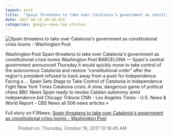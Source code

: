 ```yaml
---
layout: post
title:  "Spain threatens to take over Catalonia's government as constitutional crisis looms - Washington Post"
date: 2017-10-19 10:18:45Z
categories: google-news-top-stories
---
```


![Spain threatens to take over Catalonia's government as constitutional crisis looms - Washington Post](https://img.washingtonpost.com/rf/image_1484w/2010-2019/WashingtonPost/2017/10/19/Foreign/Images/862974646-5136.jpg?t=20170517)

Washington Post Spain threatens to take over Catalonia's government as constitutional crisis looms Washington Post BARCELONA — Spain's central government announced Thursday it would quickly move to take control of the autonomous Catalonia and restore “constitutional order” after the region's president refused to back away from a push for independence. Facing a ... Spain Sets Stage to Take Control of Catalonia in Independence Fight New York Times Catalonia crisis: A slow, dangerous game of political chess BBC News Spain ready to revoke Catalan autonomy amid independence bid Chicago Tribune CNN - Los Angeles Times - U.S. News & World Report - CBS News all 506 news articles »


Full story on F3News: [Spain threatens to take over Catalonia's government as constitutional crisis looms - Washington Post](http://www.f3nws.com/n/KkFEu)

> Posted on: Thursday, October 19, 2017 10:18:45 AM
